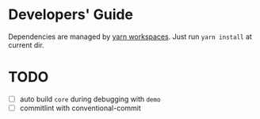 # Developers' Guide
Dependencies are managed by [yarn workspaces](https://classic.yarnpkg.com/lang/en/docs/workspaces/). Just run `yarn install` at current dir.

# TODO
- [ ] auto build `core` during debugging with `demo`
- [ ] commitlint with conventional-commit